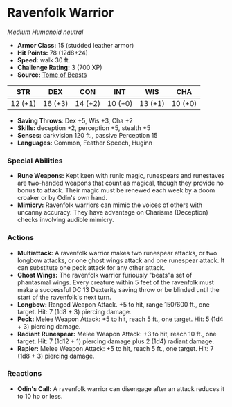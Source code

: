 # Ravenfolk Warrior

*Medium* *Humanoid* *neutral*

- **Armor Class:** 15 (studded leather armor)
- **Hit Points:** 78 (12d8+24)
- **Speed:** walk 30 ft.
- **Challenge Rating:** 3 (700 XP)
- **Source:** [Tome of Beasts](https://koboldpress.com/kpstore/product/tome-of-beasts-for-5th-edition-print/)

| STR | DEX | CON | INT | WIS | CHA |
| --- | --- | --- | --- | --- | --- |
| 12 (+1) | 16 (+3) | 14 (+2) | 10 (+0) | 13 (+1) | 10 (+0) |

- **Saving Throws**: Dex +5, Wis +3, Cha +2
- **Skills:** deception +2, perception +5, stealth +5
- **Senses:** darkvision 120 ft., passive Perception 15
- **Languages:** Common, Feather Speech, Huginn
### Special Abilities
- **Rune Weapons:** Kept keen with runic magic, runespears and runestaves are two-handed weapons that count as magical, though they provide no bonus to attack. Their magic must be renewed each week by a doom croaker or by Odin's own hand.
- **Mimicry:** Ravenfolk warriors can mimic the voices of others with uncanny accuracy. They have advantage on Charisma (Deception) checks involving audible mimicry.
### Actions
- **Multiattack:** A ravenfolk warrior makes two runespear attacks, or two longbow attacks, or one ghost wings attack and one runespear attack. It can substitute one peck attack for any other attack.
- **Ghost Wings:** The ravenfolk warrior furiously "beats"a set of phantasmal wings. Every creature within 5 feet of the ravenfolk must make a successful DC 13 Dexterity saving throw or be blinded until the start of the ravenfolk's next turn.
- **Longbow:** Ranged Weapon Attack. +5 to hit, range 150/600 ft., one target. Hit: 7 (1d8 + 3) piercing damage.
- **Peck:** Melee Weapon Attack: +5 to hit, reach 5 ft., one target. Hit: 5 (1d4 + 3) piercing damage.
- **Radiant Runespear:** Melee Weapon Attack: +3 to hit, reach 10 ft., one target. Hit: 7 (1d12 + 1) piercing damage plus 2 (1d4) radiant damage.
- **Rapier:** Melee Weapon Attack: +5 to hit, reach 5 ft., one target. Hit: 7 (1d8 + 3) piercing damage.
### Reactions
- **Odin's Call:** A ravenfolk warrior can disengage after an attack reduces it to 10 hp or less.
